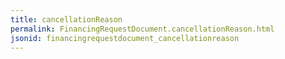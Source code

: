 ```yaml
---
title: cancellationReason
permalink: FinancingRequestDocument.cancellationReason.html
jsonid: financingrequestdocument_cancellationreason
---
```

